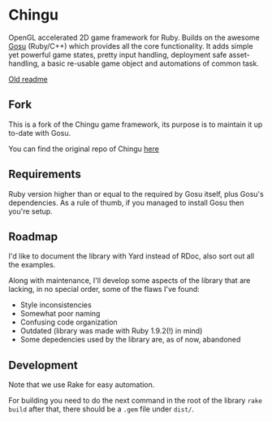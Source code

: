 # Chingu

OpenGL accelerated 2D game framework for Ruby.
Builds on the awesome [Gosu](https://github.com/gosu/gosu) (Ruby/C++) which provides all the core functionality.
It adds simple yet powerful game states, pretty input handling, deployment safe asset-handling, a basic re-usable game object and automations of common task.

[Old readme](README.old.rdoc)

## Fork
This is a fork of the Chingu game framework, its purpose is to maintain it up
to-date with Gosu.

You can find the original repo of Chingu [here](https://github.com/ippa/chingu)

## Requirements

Ruby version higher than or equal to the required by Gosu itself, plus
Gosu's dependencies. As a rule of thumb, if you managed to install Gosu
then you're setup.

## Roadmap

I'd like to document the library with Yard instead of RDoc, also sort out all
the examples.

Along with maintenance, I'll develop some aspects of the library that are
lacking, in no special order, some of the flaws I've found:

- Style inconsistencies
- Somewhat poor naming
- Confusing code organization
- Outdated (library was made with Ruby 1.9.2(!) in mind)
- Some depedencies used by the library are, as of now, abandoned

## Development

Note that we use Rake for easy automation.

For building you need to do the next command in the root of the library
`rake build`
after that, there should be a `.gem` file under `dist/`.
